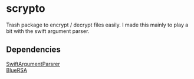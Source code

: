 # scrypto

Trash package to encrypt / decrypt files easily. I made this mainly to play a bit with the swift argument parser.

## Dependencies

[SwiftArgumentParsrer](https://github.com/apple/swift-argument-parser)  
[BlueRSA](https://github.com/IBM-Swift/BlueRSA)
